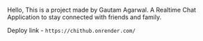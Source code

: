 Hello, This is a project made by Gautam Agarwal.
A Realtime Chat Application to stay connected with friends and family.

Deploy link - ```https://chithub.onrender.com/``` 
